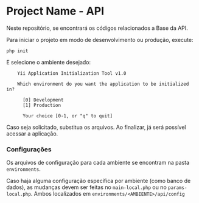Project Name - API
==================

Neste repositório, se encontrará os códigos relacionados a Base da API.

Para iniciar o projeto em modo de desenvolvimento ou produção, execute:

    php init
    
E selecione o ambiente desejado:
```
    Yii Application Initialization Tool v1.0
    
    Which environment do you want the application to be initialized in?
    
      [0] Development
      [1] Production
    
      Your choice [0-1, or "q" to quit]
```

Caso seja solicitado, substitua os arquivos. Ao finalizar, já será possível acessar a aplicação.


### Configurações

Os arquivos de configuração para cada ambiente se encontram na pasta `environments`.

Caso haja alguma configuração específica por ambiente (como banco de dados), as mudanças devem ser feitas no `main-local.php` ou no `params-local.php`. Ambos localizados em `environments/<AMBIENTE>/api/config`
